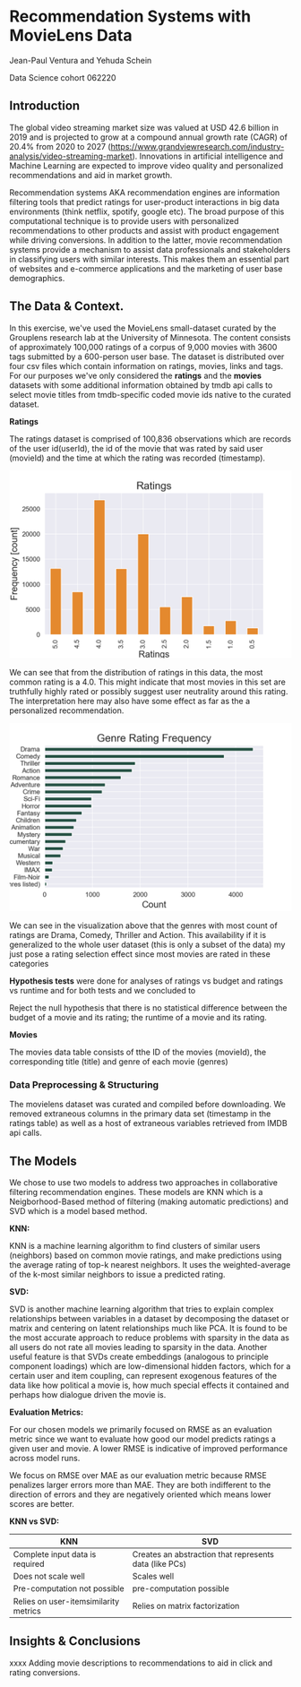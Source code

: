 # Recommendation Systems with MovieLens Data

Jean-Paul Ventura and Yehuda Schein 

Data Science cohort 062220

## Introduction

The global video streaming market size was valued at USD 42.6 billion in 2019 and is projected to grow at a compound annual growth rate (CAGR) of 20.4% from 2020 to 2027 (https://www.grandviewresearch.com/industry-analysis/video-streaming-market).
Innovations in artificial intelligence and Machine Learning are expected to improve video quality and personalized recommendations and aid in market growth.

Recommendation systems AKA recommendation engines are information filtering tools that predict ratings for user-product interactions in big data environments (think netflix, spotify, google etc). The broad purpose of this computational technique is to provide users with personalized recommendations to other products and assist with product engagement while driving conversions. In addition to the latter, movie recommendation systems provide a mechanism to assist data professionals and stakeholders in classifying users with similar interests. This makes them an essential part of websites and e-commerce applications and the marketing of user base demographics. 




## The Data & Context.

In this exercise, we've used the MovieLens small-dataset curated by the Grouplens research lab at the University of Minnesota. The content consists of approximately 100,000 ratings of a corpus of 9,000 movies with 3600 tags submitted by a 600-person user base. The dataset is distributed over four csv files which contain information on ratings, movies, links and tags. For our purposes we've only considered the **ratings** and the **movies** datasets with some additional information obtained by tmdb api calls to select movie titles from tmdb-specific coded movie ids native to the curated dataset.

**Ratings**

The ratings dataset is comprised of 100,836 observations which are records of the user id(userId), the id of the movie that was rated by said user (movieId) and the time at which the rating was recorded (timestamp).

![](movielens_data/ratings_freq.png)

We can see that from the distribution of ratings in this data, the most common rating is a 4.0. This might indicate that most movies in this set are truthfully highly rated or possibly suggest user neutrality around this rating. The interpretation here may also have some effect as far as the a personalized recommendation.

![](movielens_data/genre_rating_freq.png) 

We can see in the visualization above that the genres with most count of ratings are Drama, Comedy, Thriller and Action. This availability if it is generalized to the whole user dataset (this is only a subset of the data) my just pose a rating selection effect since most movies are rated in these categories

**Hypothesis tests** were done for analyses of ratings vs budget and ratings vs runtime and for both tests and we concluded to

Reject the null hypothesis that there is no statistical difference between the budget of a movie and its rating; the runtime of a movie and its rating.

**Movies**

The movies data table consists of tthe ID of the movies (movieId), the corresponding title (title) and genre of each movie (genres)

### Data Preprocessing & Structuring

The movielens dataset was curated and compiled before downloading. We removed extraneous columns in the primary data set (timestamp in the ratings table) as well as a host of extraneous variables retrieved from IMDB api calls.



## The Models

We chose to use two models to address two approaches in collaborative filtering recommendation engines. These models are KNN which is a Neigborhood-Based method of filtering (making automatic predictions) and SVD which is a model based method. 

**KNN:** 

KNN is a machine learning algorithm to find clusters of similar users (neighbors) based on common movie ratings, and make predictions using the average rating of top-k nearest neighbors. It uses the weighted-average of the k-most similar neighbors to issue a predicted rating.

**SVD:**

 SVD is another machine learning algorithm that tries to explain complex relationships between variables in a dataset by decomposing the dataset or matrix and centering on latent relationships much like PCA.
 It is found to be the most accurate approach to reduce problems with sparsity in the data as all users do not rate all movies leading to sparsity in the data. Another useful feature is that SVDs create embeddings (analogous to principle component loadings) which are low-dimensional hidden factors, which for a certain user and item coupling, can represent exogenous features of the data like how political a movie is, how much special effects it contained and perhaps how dialogue driven the movie is.
    
    
**Evaluation Metrics:**

   For our chosen models we primarily focused on RMSE as an evaluation metric since we want to evaluate how good our model predicts ratings a given user and movie. A lower RMSE is indicative of improved performance across model runs.

We focus on RMSE over MAE as our evaluation metric because RMSE penalizes larger errors more than MAE. They are both indifferent to the direction of errors and they are negatively oriented which means lower scores are better.

**KNN vs SVD:**

| KNN                                 | SVD                                                  |
|-------------------------------------|------------------------------------------------------|
| Complete input data is required     |Creates an abstraction that represents data (like PCs)|
| Does not scale well                 |Scales well|
| Pre-computation not possible        |pre-computation possible|
|Relies on user-itemsimilarity metrics|Relies on matrix factorization|




## Insights & Conclusions

xxxx Adding movie descriptions to recommendations to aid in click and rating conversions.

